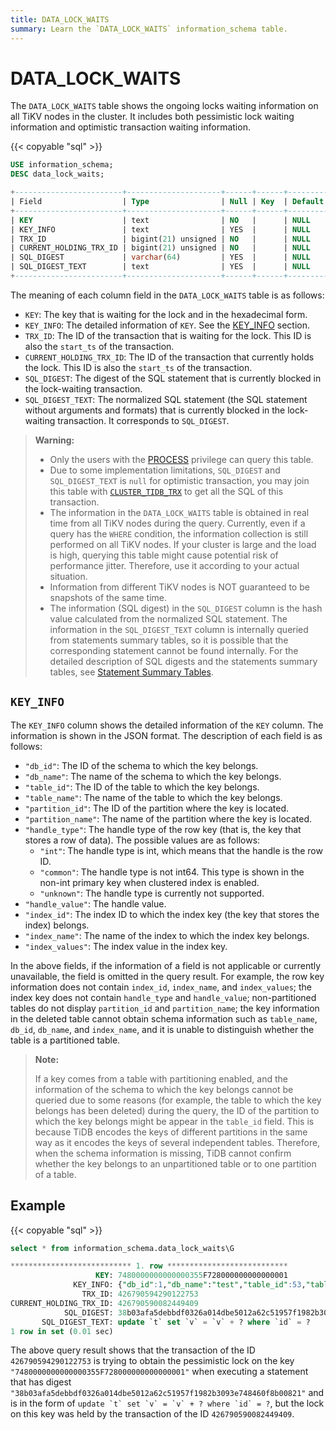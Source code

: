```yaml
---
title: DATA_LOCK_WAITS
summary: Learn the `DATA_LOCK_WAITS` information_schema table.
---
```


# DATA_LOCK_WAITS

The `DATA_LOCK_WAITS` table shows the ongoing locks waiting information on all TiKV nodes in the cluster. It includes both pessimistic lock waiting information and optimistic transaction waiting information.

{{< copyable "sql" >}}

```sql
USE information_schema;
DESC data_lock_waits;
```

```sql
+------------------------+---------------------+------+------+---------+-------+
| Field                  | Type                | Null | Key  | Default | Extra |
+------------------------+---------------------+------+------+---------+-------+
| KEY                    | text                | NO   |      | NULL    |       |
| KEY_INFO               | text                | YES  |      | NULL    |       |
| TRX_ID                 | bigint(21) unsigned | NO   |      | NULL    |       |
| CURRENT_HOLDING_TRX_ID | bigint(21) unsigned | NO   |      | NULL    |       |
| SQL_DIGEST             | varchar(64)         | YES  |      | NULL    |       |
| SQL_DIGEST_TEXT        | text                | YES  |      | NULL    |       |
+------------------------+---------------------+------+------+---------+-------+
```

The meaning of each column field in the `DATA_LOCK_WAITS` table is as follows:

* `KEY`: The key that is waiting for the lock and in the hexadecimal form.
* `KEY_INFO`: The detailed information of `KEY`. See the [KEY_INFO](#key_info) section.
* `TRX_ID`: The ID of the transaction that is waiting for the lock. This ID is also the `start_ts` of the transaction.
* `CURRENT_HOLDING_TRX_ID`: The ID of the transaction that currently holds the lock. This ID is also the `start_ts` of the transaction.
* `SQL_DIGEST`: The digest of the SQL statement that is currently blocked in the lock-waiting transaction.
* `SQL_DIGEST_TEXT`: The normalized SQL statement (the SQL statement without arguments and formats) that is currently blocked in the lock-waiting transaction. It corresponds to `SQL_DIGEST`.

> **Warning:**
>
> * Only the users with the [PROCESS](https://dev.mysql.com/doc/refman/8.0/en/privileges-provided.html#priv_process) privilege can query this table.
> * Due to some implementation limitations, `SQL_DIGEST` and `SQL_DIGEST_TEXT` is `null` for optimistic transaction, you may join this table with [`CLUSTER_TIDB_TRX`](/information-schema/information-schema-tidb-trx.md) to get all the SQL of this transaction.
> * The information in the `DATA_LOCK_WAITS` table is obtained in real time from all TiKV nodes during the query. Currently, even if a query has the `WHERE` condition, the information collection is still performed on all TiKV nodes. If your cluster is large and the load is high, querying this table might cause potential risk of performance jitter. Therefore, use it according to your actual situation.
> * Information from different TiKV nodes is NOT guaranteed to be snapshots of the same time.
> * The information (SQL digest) in the `SQL_DIGEST` column is the hash value calculated from the normalized SQL statement. The information in the `SQL_DIGEST_TEXT` column is internally queried from statements summary tables, so it is possible that the corresponding statement cannot be found internally. For the detailed description of SQL digests and the statements summary tables, see [Statement Summary Tables](/statement-summary-tables.md).

## `KEY_INFO`

The `KEY_INFO` column shows the detailed information of the `KEY` column. The information is shown in the JSON format. The description of each field is as follows:

* `"db_id"`: The ID of the schema to which the key belongs.
* `"db_name"`: The name of the schema to which the key belongs.
* `"table_id"`: The ID of the table to which the key belongs.
* `"table_name"`: The name of the table to which the key belongs.
* `"partition_id"`: The ID of the partition where the key is located.
* `"partition_name"`: The name of the partition where the key is located.
* `"handle_type"`: The handle type of the row key (that is, the key that stores a row of data). The possible values ​​are as follows:
    * `"int"`: The handle type is int, which means that the handle is the row ID.
    * `"common"`: The handle type is not int64. This type is shown in the non-int primary key when clustered index is enabled.
    * `"unknown"`: The handle type is currently not supported.
* `"handle_value"`: The handle value.
* `"index_id"`: The index ID to which the index key (the key that stores the index) belongs.
* `"index_name"`: The name of the index to which the index key belongs.
* `"index_values"`: The index value in the index key.

In the above fields, if the information of a field is not applicable or currently unavailable, the field is omitted in the query result. For example, the row key information does not contain `index_id`, `index_name`, and `index_values`; the index key does not contain `handle_type` and `handle_value`; non-partitioned tables do not display `partition_id` and `partition_name`; the key information in the deleted table cannot obtain schema information such as `table_name`, `db_id`, `db_name`, and `index_name`, and it is unable to distinguish whether the table is a partitioned table.

> **Note:**
>
> If a key comes from a table with partitioning enabled, and the information of the schema to which the key belongs cannot be queried due to some reasons (for example, the table to which the key belongs has been deleted) during the query, the ID of the partition to which the key belongs might be appear in the `table_id` field. This is because TiDB encodes the keys of different partitions in the same way as it encodes the keys of several independent tables. Therefore, when the schema information is missing, TiDB cannot confirm whether the key belongs to an unpartitioned table or to one partition of a table.

## Example

{{< copyable "sql" >}}

```sql
select * from information_schema.data_lock_waits\G
```

```sql
*************************** 1. row ***************************
                   KEY: 7480000000000000355F728000000000000001
              KEY_INFO: {"db_id":1,"db_name":"test","table_id":53,"table_name":"t","handle_type":"int","handle_value":"1"}
                TRX_ID: 426790594290122753
CURRENT_HOLDING_TRX_ID: 426790590082449409
            SQL_DIGEST: 38b03afa5debbdf0326a014dbe5012a62c51957f1982b3093e748460f8b00821
       SQL_DIGEST_TEXT: update `t` set `v` = `v` + ? where `id` = ?
1 row in set (0.01 sec)
```

The above query result shows that the transaction of the ID `426790594290122753` is trying to obtain the pessimistic lock on the key `"7480000000000000355F728000000000000001"` when executing a statement that has digest `"38b03afa5debbdf0326a014dbe5012a62c51957f1982b3093e748460f8b00821"` and  is in the form of ``update `t` set `v` = `v` + ? where `id` = ?``, but the lock on this key was held by the transaction of the ID `426790590082449409`.
